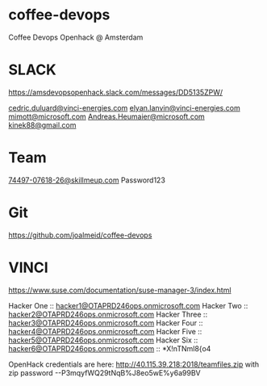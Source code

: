 # coffee-devops
Coffee Devops Openhack @ Amsterdam

# SLACK
https://amsdevopsopenhack.slack.com/messages/DD5135ZPW/

cedric.duluard@vinci-energies.com
elyan.lanvin@vinci-energies.com
mimott@microsoft.com
Andreas.Heumaier@microsoft.com
kinek88@gmail.com

# Team
74497-07618-26@skillmeup.com
Password123

# Git
https://github.com/joalmeid/coffee-devops

# VINCI
https://www.suse.com/documentation/suse-manager-3/index.html


Hacker One :: hacker1@OTAPRD246ops.onmicrosoft.com
Hacker Two :: hacker2@OTAPRD246ops.onmicrosoft.com
Hacker Three :: hacker3@OTAPRD246ops.onmicrosoft.com
Hacker Four :: hacker4@OTAPRD246ops.onmicrosoft.com
Hacker Five :: hacker5@OTAPRD246ops.onmicrosoft.com
Hacker Six :: hacker6@OTAPRD246ops.onmicrosoft.com :: *X!nTNml8{o4

OpenHack credentials are here: http://40.115.39.218:2018/teamfiles.zip with zip password --P3mqyfWQ29tNqB%J8eo5wE%y6a99BV 